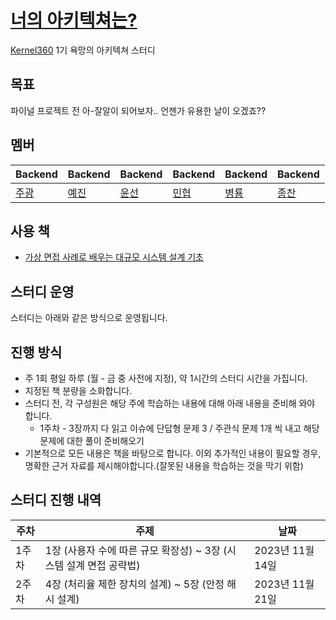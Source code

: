 # [너의 아키텍쳐는?](https://www.youtube.com/watch?v=ZRpsB3ODr6M)
[Kernel360](https://github.com/Kernel360) 1기 욕망의 아키텍쳐 스터디  

## 목표
파이널 프로젝트 전 아-잘알이 되어보자.. 언젠가 유용한 날이 오겠죠??

## 멤버
|Backend|Backend|Backend|Backend|Backend|Backend|
|---|---|---|---|---|---|
|[주광](https://github.com/Hju95)|[예진](https://github.com/yejincode)|[윤선](https://github.com/yoonseon12)|[민협](https://github.com/GBGreenBravo)|[병룡](https://github.com/fingersdanny)|[종찬](https://github.com/oxix97)|

## 사용 책
* [가상 면접 사례로 배우는 대규모 시스템 설계 기초](https://product.kyobobook.co.kr/detail/S000001033116)

## 스터디 운영

스터디는 아래와 같은 방식으로 운영됩니다.

## 진행 방식

- 주 1회 평일 하루 (월 - 금 중 사전에 지정), 약 1시간의 스터디 시간을 가집니다.
- 지정된 책 분량을 소화합니다.
- 스터디 전, 각 구성원은 해당 주에 학습하는 내용에 대해 아래 내용을 준비해 와야 합니다.
    - 1주차 - 3장까지 다 읽고 이슈에 단답형 문제 3 / 주관식 문제 1개 씩 내고 해당 문제에 대한 풀이 준비해오기
- 기본적으로 모든 내용은 책을 바탕으로 합니다. 이외 추가적인 내용이 필요할 경우, 명확한 근거 자료를 제시해야합니다.(잘못된 내용을 학습하는 것을 막기 위함)

## 스터디 진행 내역

| 주차 | 주제| 날짜|
|---|---------------|--------------|
|1주차| 1장 (사용자 수에 따른 규모 확장성) ~ 3장 (시스템 설계 면접 공략법)| 2023년 11월 14일 |
|2주차| 4장 (처리율 제한 장치의 설계) ~ 5장 (안정 해시 설계)| 2023년 11월 21일|
